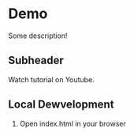 # Demo

Some description!

## Subheader

Watch tutorial on Youtube.

## Local Dewvelopment

1. Open index.html in your browser
